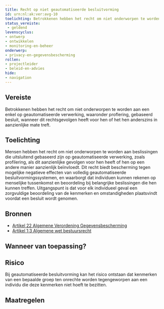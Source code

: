 ```yaml
---
title: Recht op niet geautomatiseerde besluitvorming
id: urn:nl:ak:ver:avg-10
toelichting: Betrokkenen hebben het recht om niet onderworpen te worden aan een enkel op geautomatiseerde verwerking, waaronder proflering, gebaseerd besluit, wanneer dit rechtsgevolgen heeft voor hen of het hen anderszins in aanzienlijke mate treft.
status_vereiste: 
 - geldend
levenscyclus: 
- ontwerp
- ontwikkelen
- monitoring-en-beheer 
onderwerp:
- privacy-en-gegevensbescherming
rollen:
- projectleider
- beleid-en-advies
hide:
- navigation
---
```


<!-- tags -->
## Vereiste

Betrokkenen hebben het recht om niet onderworpen te worden aan een enkel op geautomatiseerde verwerking, waaronder proflering, gebaseerd besluit, wanneer dit rechtsgevolgen heeft voor hen of het hen anderszins in aanzienlijke mate treft.

## Toelichting 

Mensen hebben het recht om niet onderworpen te worden aan beslissingen die uitsluitend gebaseerd zijn op geautomatiseerde verwerking, zoals profilering, als dit aanzienlijke gevolgen voor hen heeft of hen op een andere manier aanzienlijk beïnvloedt.
Dit recht biedt bescherming tegen mogelijke negatieve effecten van volledig geautomatiseerde besluitvormingssystemen, en waarborgt dat individuen kunnen rekenen op menselijke tussenkomst en beoordeling bij belangrijke beslissingen die hen kunnen treffen.
Uitgangspunt is dat voor elk individueel geval een zorgvuldige beoordeling van de kenmerken en omstandigheden plaatsvindt voordat een besluit wordt genomen.

## Bronnen 

- [Artikel 22 Algemene Verordening Gegevensbescherming](https://eur-lex.europa.eu/legal-content/NL/TXT/HTML/?uri=CELEX:32016R0679) 
- [Artikel 1:3 Algemene wet bestuursrecht](https://wetten.overheid.nl/jci1.3:c:BWBR0005537&hoofdstuk=1&titeldeel=1.1&artikel=1:3&z=2024-05-01&g=2024-05-01) 

## Wanneer van toepassing? 


## Risico 

Bij geautomatiseerde besluitvorming kan het risico ontstaan dat kenmerken van een bepaalde groep ten onrechte worden tegengeworpen aan een individu die deze kenmerken niet hoeft te bezitten.

## Maatregelen 

<!-- list_maatregelen vereiste/avg-10-recht-op-niet-geautomatiseerde-besluitvorming no-search no-onderwerp no-rol no-levenscyclus -->

